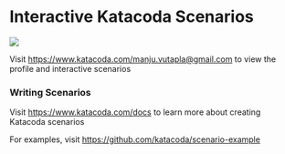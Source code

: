 # Interactive Katacoda Scenarios

[![](http://shields.katacoda.com/katacoda/manju.vutapla@gmail.com/count.svg)](https://www.katacoda.com/manju.vutapla@gmail.com "Get your profile on Katacoda.com")

Visit https://www.katacoda.com/manju.vutapla@gmail.com to view the profile and interactive scenarios

### Writing Scenarios
Visit https://www.katacoda.com/docs to learn more about creating Katacoda scenarios

For examples, visit https://github.com/katacoda/scenario-example

